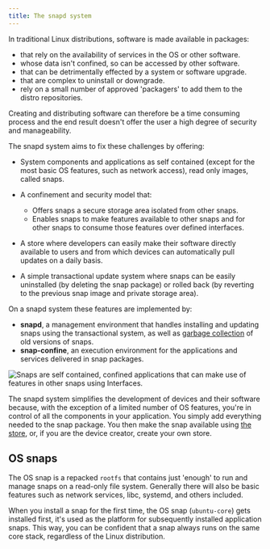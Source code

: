 ```yaml
---
title: The snapd system
---
```


In traditional Linux distributions, software is made available in packages:

- that rely on the availability of services in the OS or other software.
- whose data isn't confined, so can be accessed by other software.
- that can be detrimentally effected by a system or software upgrade.
- that are complex to uninstall or downgrade.
- rely on a small number of approved 'packagers' to add them to the distro repositories.

Creating and distributing software can therefore be a time consuming process and the end result doesn't offer the user a high degree of security and manageability.

The snapd system aims to fix these challenges by offering:

- System components and applications as self contained (except for the most basic OS features, such as network access), read only images, called snaps.
- A confinement and security model that:

  - Offers snaps a secure storage area isolated from other snaps.
  - Enables snaps to make features available to other snaps and for other snaps to consume those features over defined interfaces.

- A store where developers can easily make their software directly available to users and from which devices can automatically pull updates on a daily basis.
- A simple transactional update system where snaps can be easily uninstalled (by deleting the snap package) or rolled back (by reverting to the previous snap image and private storage area).

On a snapd system these features are implemented by:

- **snapd**, a management environment that handles installing and updating snaps using the transactional system, as well as [garbage collection](/docs/core/versions) of old versions of snaps.
- **snap-confine**, an execution environment for the applications and services delivered in snap packages.

![Snaps are self contained, confined applications that can make use of features in other snaps using Interfaces.](../media/snap_in_snappy_system.png "Snaps in the Snapd System")

The snapd system simplifies the development of devices and their software because, with the exception of a limited number of OS features, you're in control of all the components in your application. You simply add everything needed to the snap package. You then make the snap available using [the store](/docs/core/store "the store"), or, if you are the device creator, create your own store.

## OS snaps

The OS snap is a repacked `rootfs` that contains just 'enough' to run and manage snaps on a read-only file system. Generally there will also be basic features such as network services, libc, systemd, and others included.

When you install a snap for the first time, the OS snap (`ubuntu-core`) gets installed first, it's used as the platform for subsequently installed application snaps. This way, you can be confident that a snap always runs on the same core stack, regardless of the Linux distribution.
